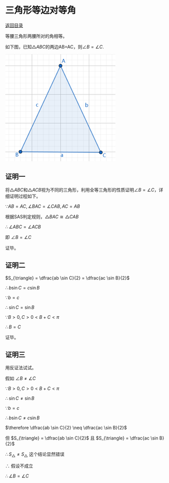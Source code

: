 <script>
MathJax = {
  tex: {
    inlineMath: [['$', '$'], ['\\(', '\\)']]
  }
};
</script>
<script id="MathJax-script" async
  src="https://cdn.jsdelivr.net/npm/mathjax@3/es5/tex-chtml.js">
</script>

# 三角形等边对等角

[返回目录](index.md)

等腰三角形两腰所对的角相等。

如下图，已知$\triangle ABC$的两边AB=AC，则$\angle B = \angle C$.

![](images/IsoscelesTriangle.png)

## 证明一

将$\triangle ABC$和$\triangle ACB$视为不同的三角形，利用全等三角形的性质证明$\angle B = \angle C$，详细证明过程如下。

$\because AB = AC, \angle BAC = \angle CAB, AC = AB$

根据SAS判定规则，$\triangle BAC \cong \triangle CAB$

$\therefore \angle ABC = \angle ACB$

即 $\angle B = \angle C$

证毕。

## 证明二

$S_{\triangle} = \dfrac{ab \sin C}{2} = \dfrac{ac \sin B}{2}$

$\therefore b \sin C = c \sin B$

$\because b = c$

$\therefore \sin C = \sin B$

$\because B \gt 0, C \gt 0 \lt B + C \lt \pi$

$\therefore B = C$

证毕。

## 证明三

用反证法试试。

假如 $\angle B \neq \angle C$

$\because B \gt 0, C \gt 0 \lt B + C \lt \pi$

$\therefore \sin C \neq \sin B$

$\because b = c$

$\therefore b \sin C \neq c \sin B$

$\therefore \dfrac{ab \sin C}{2} \neq \dfrac{ac \sin B}{2}$

但 $S_{\triangle} = \dfrac{ab \sin C}{2}$ 且 $S_{\triangle} = \dfrac{ac \sin B}{2}$

$\therefore S_{\triangle} \neq S_{\triangle}$ 这个结论显然错误

$\therefore$ 假设不成立

$\therefore \angle B = \angle C$
